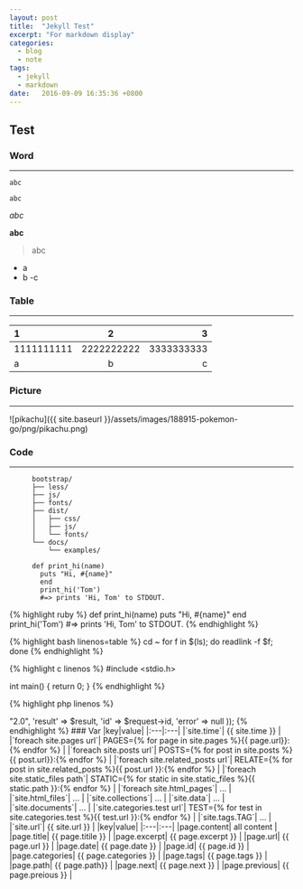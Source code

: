 ```yaml
---
layout: post
title:  "Jekyll Test"
excerpt: "For markdown display"
categories:
  - blog
  - note
tags:
  - jekyll
  - markdown
date:   2016-09-09 16:35:36 +0800
---
```


## Test

### Word

---

`abc`

```
abc
```
*abc*

**abc**

> abc

- a
 - b
  -c

### Table

---

|1|2|3|
|:---|:---:|---:|
|1111111111|2222222222|3333333333|
|a|b|c|


### Picture

---

![pikachu]({{ site.baseurl }}/assets/images/188915-pokemon-go/png/pikachu.png)


### Code

---

<figure class=highlight><pre><code class=language-bash data-lang=bash>bootstrap/
├── less/
├── js/
├── fonts/
├── dist/
│   ├── css/
│   ├── js/
│   └── fonts/
└── docs/
    └── examples/</code></pre></figure>

<figure class="highlight"><pre><code class="language-ruby" data-lang="ruby"><span class="cp"><span class="k">def</span> <span class="nf">print_hi</span><span class="p">(</span><span class="nb">name</span><span class="p">)</span>
  <span class="nb">puts</span> <span class="s2">"Hi, </span><span class="si">#{</span><span class="nb">name</span><span class="si">}</span><span class="s2">"</span>
  <span class="k">end</span>
  <span class="n">print_hi</span><span class="p">(</span><span class="s1">'Tom'</span><span class="p">)</span>
  <span class="c1">#=&gt; prints 'Hi, Tom' to STDOUT.</span></span></code></pre></figure>

{% highlight ruby %}
def print_hi(name)
  puts "Hi, #{name}"
end
print_hi('Tom')
#=> prints 'Hi, Tom' to STDOUT.
{% endhighlight %}

{% highlight bash linenos=table %}
cd ~
for f in $(ls); do
	readlink -f $f;
done
{% endhighlight %}

{% highlight c linenos %}
#include <stdio.h>

int main()
{
	return 0;
}
{% endhighlight %}

{% highlight php linenos %}
<?php
header('Content-Type: application/json');

echo json_encode(array(
    'jsonrpc' => "2.0",
    'result' => $result,
    'id' => $request->id,
    'error' => null
));
{% endhighlight %}

### Var

|key|value|
|:---|:---|
|`site.time`| {{ site.time }} |
|`foreach site.pages url`| PAGES={% for page in site.pages %}{{ page.url}}:{% endfor %} |
|`foreach site.posts url`| POSTS={% for post in site.posts %}{{ post.url}}:{% endfor %} |
|`foreach site.related_posts url`| RELATE={% for post in site.related_posts %}{{ post.url }}:{% endfor %} |
|`foreach site.static_files path`| STATIC={% for static in site.static_files %}{{ static.path }}:{% endfor %} |
|`foreach site.html_pages`| ... |
|`site.html_files`| ... |
|`site.collections`| ... |
|`site.data`| ... |
|`site.documents`| ... |
|`site.categories.test url`| TEST={% for test in site.categories.test %}{{ test.url }}:{% endfor %} |
|`site.tags.TAG`| ... |
|`site.url`| {{ site.url }} |

|key|value|
|:---|:---|
|page.content| all content |
|page.title| {{ page.titile }} |
|page.excerpt| {{ page.excerpt }} |
|page.url| {{ page.url }} |
|page.date| {{ page.date }} |
|page.id| {{ page.id }} |
|page.categories| {{ page.categories }} |
|page.tags| {{ page.tags }} |
|page.path| {{ page.path}} |
|page.next| {{ page.next }} |
|page.previous| {{ page.preious }} |
